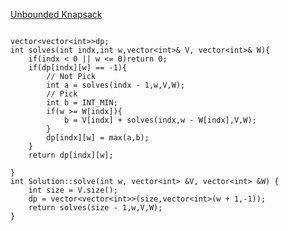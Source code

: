 [Unbounded Knapsack](https://www.scaler.com/academy/mentee-dashboard/class/43296/assignment/problems/9340?navref=cl_tt_lst_nm)


```

vector<vector<int>>dp;
int solves(int indx,int w,vector<int>& V, vector<int>& W){
    if(indx < 0 || w <= 0)return 0;
    if(dp[indx][w] == -1){
        // Not Pick
        int a = solves(indx - 1,w,V,W);
        // Pick 
        int b = INT_MIN;
        if(w >= W[indx]){
            b = V[indx] + solves(indx,w - W[indx],V,W);
        }
        dp[indx][w] = max(a,b);
    }
    return dp[indx][w];

}
int Solution::solve(int w, vector<int> &V, vector<int> &W) {
    int size = V.size();
    dp = vector<vector<int>>(size,vector<int>(w + 1,-1));
    return solves(size - 1,w,V,W);
}



```
